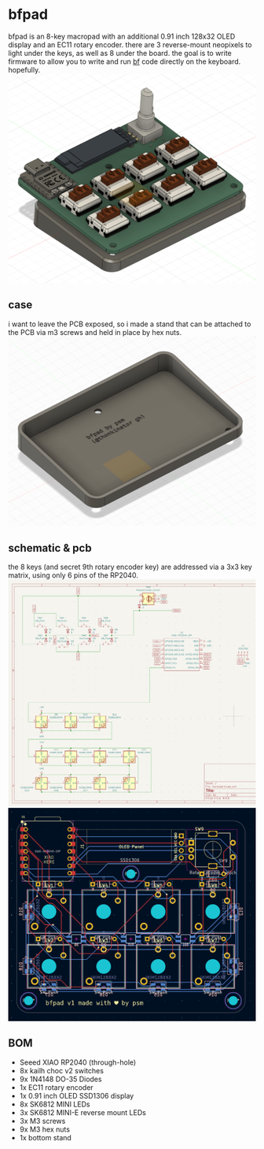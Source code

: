 # bfpad

bfpad is an 8-key macropad with an additional 0.91 inch 128x32 OLED display and an EC11 rotary encoder. there are 3 reverse-mount neopixels to light under the keys, as well as 8 under the board. the goal is to write firmware to allow you to write and run [bf](https://en.wikipedia.org/wiki/Brainfuck) code directly on the keyboard. hopefully.
![bfpad](assets/bfpad.png)

## case

i want to leave the PCB exposed, so i made a stand that can be attached to the PCB via m3 screws and held in place by hex nuts.
![case](assets/case.png)

## schematic & pcb

the 8 keys (and secret 9th rotary encoder key) are addressed via a 3x3 key matrix, using only 6 pins of the RP2040.
![schematic](assets/schematic.png)
![pcb](assets/pcb.png)

## BOM

-   Seeed XIAO RP2040 (through-hole)
-   8x kailh choc v2 switches
-   9x 1N4148 DO-35 Diodes
-   1x EC11 rotary encoder
-   1x 0.91 inch OLED SSD1306 display
-   8x SK6812 MINI LEDs
-   3x SK6812 MINI-E reverse mount LEDs
-   3x M3 screws
-   9x M3 hex nuts
-   1x bottom stand
